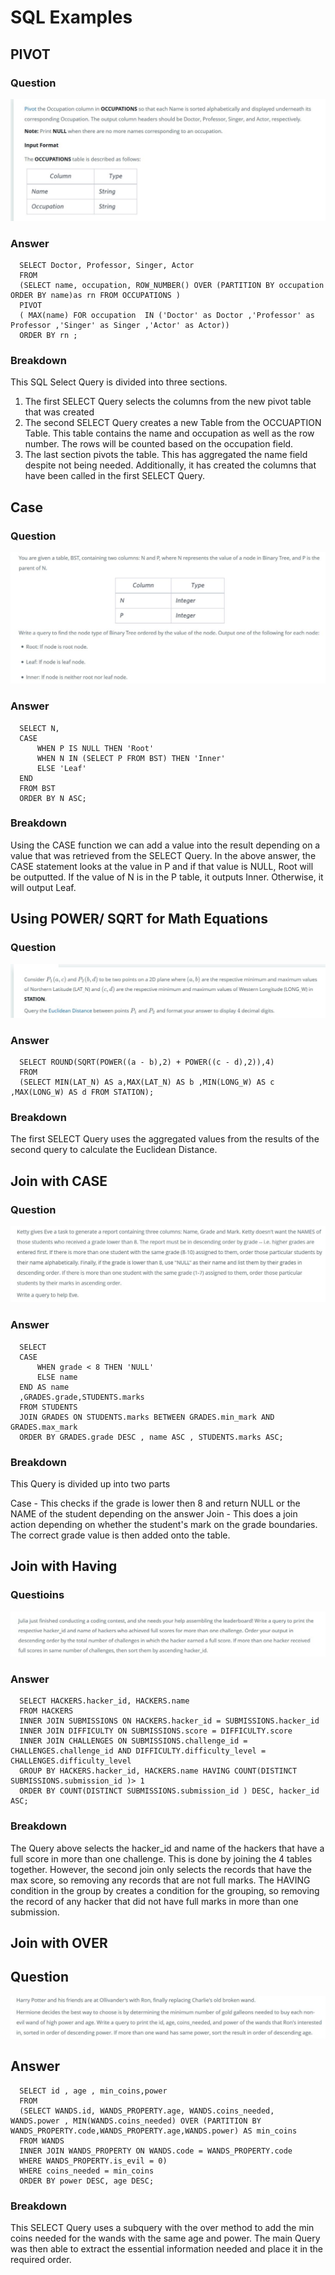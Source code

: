 <h1>SQL Examples</h1>

<h2>PIVOT </h2>

<h3>Question</h3>
<img src = "Pivot.JPG"> 

<h3>Answer</h3>

      SELECT Doctor, Professor, Singer, Actor  
      FROM 
      (SELECT name, occupation, ROW_NUMBER() OVER (PARTITION BY occupation ORDER BY name)as rn FROM OCCUPATIONS )
      PIVOT
      ( MAX(name) FOR occupation  IN ('Doctor' as Doctor ,'Professor' as Professor ,'Singer' as Singer ,'Actor' as Actor)) 
      ORDER BY rn ;

<h3>Breakdown</h3>
This SQL Select Query is divided into three sections.

  1) The first SELECT Query selects the columns from the new pivot table that was created
  2) The second SELECT Query creates a new Table from the OCCUAPTION Table. This table contains the name and occupation as well as the row number. The rows will be counted based on the occupation field.
  3) The last section pivots the table. This has aggregated the name field despite not being needed. Additionally, it has created the columns that have been called in the first SELECT Query.

<h2>Case </h2>

<h3>Question</h3>

<img src="Case.JPG">

<h3>Answer</h3>

      SELECT N,
      CASE 
          WHEN P IS NULL THEN 'Root'
          WHEN N IN (SELECT P FROM BST) THEN 'Inner'
          ELSE 'Leaf'
      END
      FROM BST
      ORDER BY N ASC;

<h3>Breakdown</h3>

Using the CASE function we can add a value into the result depending on a value that was retrieved from the SELECT Query. In the above answer, the CASE statement looks at the value in P and if that value is NULL, Root will be outputted. If the value of N is in the P table, it outputs Inner. Otherwise, it will output Leaf.

<h2>Using POWER/ SQRT for Math Equations</h2>

<h3>Question</h3>
<img src="Maths.JPG">

<h3> Answer</h3> 

      SELECT ROUND(SQRT(POWER((a - b),2) + POWER((c - d),2)),4) 
      FROM 
      (SELECT MIN(LAT_N) AS a,MAX(LAT_N) AS b ,MIN(LONG_W) AS c ,MAX(LONG_W) AS d FROM STATION);
      
<h3> Breakdown</h3>

The first SELECT Query uses the aggregated values from the results of the second query to calculate the Euclidean Distance.

<h2>Join with CASE </h2>

<h3>Question</h3>

<img src = "join.JPG"> 

<h3> Answer</h3>

      SELECT 
      CASE 
          WHEN grade < 8 THEN 'NULL'
          ELSE name
      END AS name
      ,GRADES.grade,STUDENTS.marks
      FROM STUDENTS
      JOIN GRADES ON STUDENTS.marks BETWEEN GRADES.min_mark AND GRADES.max_mark
      ORDER BY GRADES.grade DESC , name ASC , STUDENTS.marks ASC;

<h3>Breakdown </h3>

This Query is divided up into two parts

   Case - This checks if the grade is lower then 8 and return NULL or the NAME of the student depending on the answer
   Join - This does a join action depending on whether the student's mark on the grade boundaries. The correct grade value is then added onto the table.

<h2>Join with Having </h2>

<h3>Questioins</h3>

<img src ="join_with_having.JPG"> 

<h3>Answer</h3>

      SELECT HACKERS.hacker_id, HACKERS.name 
      FROM HACKERS 
      INNER JOIN SUBMISSIONS ON HACKERS.hacker_id = SUBMISSIONS.hacker_id
      INNER JOIN DIFFICULTY ON SUBMISSIONS.score = DIFFICULTY.score 
      INNER JOIN CHALLENGES ON SUBMISSIONS.challenge_id = CHALLENGES.challenge_id AND DIFFICULTY.difficulty_level =           CHALLENGES.difficulty_level
      GROUP BY HACKERS.hacker_id, HACKERS.name HAVING COUNT(DISTINCT SUBMISSIONS.submission_id )> 1
      ORDER BY COUNT(DISTINCT SUBMISSIONS.submission_id ) DESC, hacker_id ASC;

<h3>Breakdown</h3>

The Query above selects the hacker_id and name of the hackers that have a full score in more than one challenge. This is done by joining the 4 tables together. However, the second join only selects the records that have the max score, so removing any records that are not full marks. The HAVING condition in the group by creates a condition for the grouping, so removing the record of any hacker that did not have full marks in more than one submission.

<h2>Join with OVER </h2>

<h2>Question</h2>

<img src="join with over.JPG">

<h2>Answer</h2>

      SELECT id , age , min_coins,power 
      FROM
      (SELECT WANDS.id, WANDS_PROPERTY.age, WANDS.coins_needed, WANDS.power , MIN(WANDS.coins_needed) OVER (PARTITION BY WANDS_PROPERTY.code,WANDS_PROPERTY.age,WANDS.power) AS min_coins 
      FROM WANDS 
      INNER JOIN WANDS_PROPERTY ON WANDS.code = WANDS_PROPERTY.code 
      WHERE WANDS_PROPERTY.is_evil = 0) 
      WHERE coins_needed = min_coins 
      ORDER BY power DESC, age DESC;
      
 <h3>Breakdown</h3>
 
This SELECT Query uses a subquery with the over method to add the min coins needed for the wands with the same age and power. The main Query was then able to extract the essential information needed and place it in the required order.
